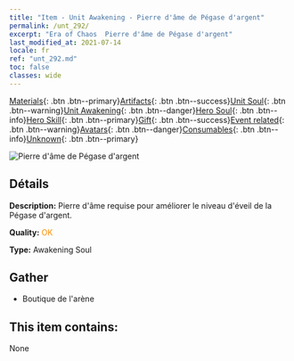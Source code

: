 ```yaml
---
title: "Item - Unit Awakening - Pierre d'âme de Pégase d'argent"
permalink: /unt_292/
excerpt: "Era of Chaos  Pierre d'âme de Pégase d'argent"
last_modified_at: 2021-07-14
locale: fr
ref: "unt_292.md"
toc: false
classes: wide
---
```

 [Materials](/ItemsFR/){: .btn .btn--primary}[Artifacts](/ItemsFR/Artifacts/){: .btn .btn--success}[Unit Soul](/ItemsFR/UnitSoul/){: .btn .btn--warning}[Unit Awakening](/ItemsFR/UnitAwakening/){: .btn .btn--danger}[Hero Soul](/ItemsFR/HeroSoul/){: .btn .btn--info}[Hero Skill](/ItemsFR/HeroSkill/){: .btn .btn--primary}[Gift](/ItemsFR/Gift/){: .btn .btn--success}[Event related](/ItemsFR/Events/){: .btn .btn--warning}[Avatars](/ItemsFR/Avatars/){: .btn .btn--danger}[Consumables](/ItemsFR/Consumables/){: .btn .btn--info}[Unknown](/ItemsFR/Unknown/){: .btn .btn--primary}

 ![Pierre d'âme de Pégase d'argent](/images/u/tia_yinyifeima.jpg)

## Détails
 **Description:** Pierre d'âme requise pour améliorer le niveau d'éveil de la Pégase d'argent.

 **Quality:** <span style="color: #FF8C00">OK</span>

 **Type:** Awakening Soul

## Gather

*    Boutique de l'arène 

## This item contains:

  None

